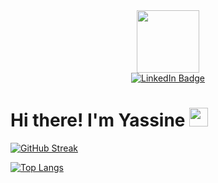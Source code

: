 

<div id="header" align="center">
  <img src="https://media.giphy.com/media/2IudUHdI075HL02Pkk/giphy.gif" width="100"/>
</div>


<div id="badges" align="center">
  <a href="https://www.linkedin.com/in/yassine-dehhani/">
    <img src="https://img.shields.io/badge/LinkedIn-blue?style=for-the-badge&logo=linkedin&logoColor=white" alt="LinkedIn Badge"/>
  </a>
</div>
<img src="https://komarev.com/ghpvc/?username=yaxsomo&style=flat-square&color=blue" alt="" align="center"/>


<h1>
  Hi there! I'm Yassine
  <img src="https://media.giphy.com/media/hvRJCLFzcasrR4ia7z/giphy.gif" width="30px"/>
</h1>

[![GitHub Streak](http://github-readme-streak-stats.herokuapp.com?user=yaxsomo&theme=black-ice&border_radius=8)](https://git.io/streak-stats)

[![Top Langs](https://github-readme-stats.vercel.app/api/top-langs/?username=yaxsomo&layout=compact&theme=black-ice)](https://github.com/anuraghazra/github-readme-stats)

<!--
**yaxsomo/yaxsomo** is a ✨ _special_ ✨ repository because its `README.md` (this file) appears on your GitHub profile.

Here are some ideas to get you started:

- 🔭 I’m currently working on ...
- 🌱 I’m currently learning ...
- 👯 I’m looking to collaborate on ...
- 🤔 I’m looking for help with ...
- 💬 Ask me about ...
- 📫 How to reach me: ...
- 😄 Pronouns: ...
- ⚡ Fun fact: ...
-->
